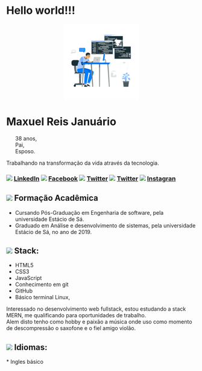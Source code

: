 
  <h1 align="left">
    <b>Hello world!!!</b>
  </h1>

<p align="center">
  <img src="https://github.com/Maxuelreis/Maxuelreis/blob/master/4140038-removebg-preview.png?raw=true" width="200px" height="200px">
</p>

<h1> Maxuel Reis Januário</h1>
<ul type="none">
  <li>38 anos,</li>
  <li>Pai,</li>
  <li>Esposo.</li>
</ul>

<p>Trabalhando na transformação da vida através da tecnologia.</p>

<h3>
  <img src="https://github.com/shalinguyen/socialicious/blob/master/svg/icon_linkedin-sign.svg" width="2%">
  <a href="https://www.linkedin.com/in/maxuel-reis-januario">LinkedIn</a>

  <img  src="https://github.com/shalinguyen/socialicious/blob/master/svg/icon_facebook-sign.svg" width="2%">
  <a href="https://www.facebook.com/maxuel.reis.1">Facebook</a>

  <img src="https://github.com/shalinguyen/socialicious/blob/master/svg/icon_twitter-sign.svg" width="2%">
  <a href="https://twitter.com/MaxuelReis1">Twitter</a>
  
  <img src="https://github.com/shalinguyen/socialicious/blob/master/svg/icon_twitter-sign.svg" width="2%">
  <a href="https://twitter.com/MaxuelReis1">Twitter</a>
  
  
  <img src="https://cdn0.iconfinder.com/data/icons/social-media-circle-6/1024/instagram-256.png" width="2%">
  <a href="https://www.instagram.com/max_rjanuario/">Instagran</a>
  
</h3>

<h2>
  <img src="https://www.flaticon.com/svg/vstatic/svg/2611/2611963.svg?token=exp=1616026271~hmac=ca11d94048a07ecac91eebfa38b0ff17" width="30em" hight="30em">
  Formação Acadêmica
</h2>

<ul>
  <li>Cursando Pós-Graduação em Engenharia de software, pela universidade Estácio de Sá.</li>
  <li>Graduado em Análise e desenvolvimento de sistemas, pela universidade Estácio de Sá, no ano de 2019.</li>
</ul>

<h2>
  <img src="https://www.flaticon.com/svg/vstatic/svg/4253/4253305.svg?token=exp=1616025768~hmac=74aacc7c93cc91b1ed20ea8ba86c00ca" width="30em" hight="30em">
  Stack: 
</h2>
<ul>
  <li>HTML5</li>
  <li>CSS3</li>
  <li>JavaScript</li>
  <li>Conhecimento em git</li>
  <li>GitHub</li>
  <li>Básico terminal Linux,</li> 
</ul>
<p>
  Interessado no desenvolvimento web fullstack, estou estudando a stack MERN, me qualificando para oportunidades de trabalho.<br>
  Alem disto tenho como hobby e paixão a música onde uso como momento de descompressão o saxofone e o fiel amigo violão.
</p>


<h2>
  <img src="https://www.flaticon.com/svg/vstatic/svg/3220/3220604.svg?token=exp=1616029024~hmac=c985def631016f6ea887d059e1cddc6f" width="30em" hight="30em">
  Idiomas:
 </h2>

<p>* Ingles básico</p>
